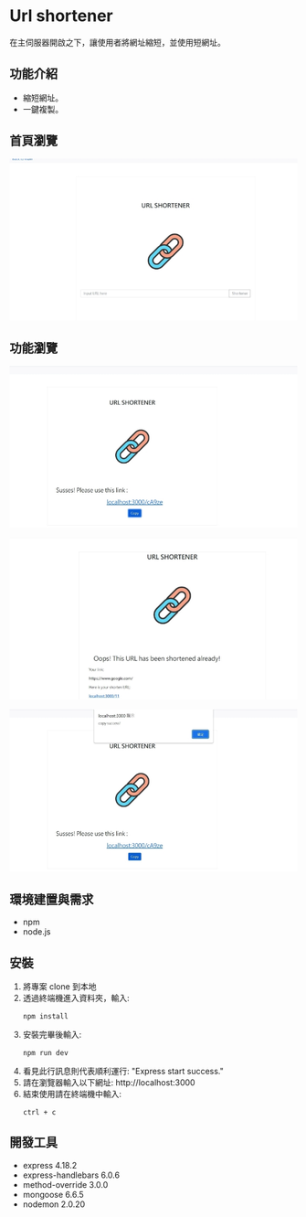 # Url shortener

在主伺服器開啟之下，讓使用者將網址縮短，並使用短網址。

## 功能介紹
* 縮短網址。
* 一鍵複製。

## 首頁瀏覽

![](./public/images/Url%20Shortener.jpg "Url shortener Index  image.")

## 功能瀏覽
![Url shortener](./public/images/Url%20Shortener-transfer.jpg "Url shortener Transfer image.")

![](./public/images/Url%20Shortener-repeated.jpg "Url shortener Repeated image.")

![](./public/images/Url%20Shortener-copy.jpg "Url shortener Copy image.")

## 環境建置與需求 
* npm 
* node.js 

## 安裝
1. 將專案 clone 到本地
2. 透過終端機進入資料夾，輸入:
   ```
   npm install
   ```
3. 安裝完畢後輸入:
   ```
   npm run dev
   ```
4. 看見此行訊息則代表順利運行:
   "Express start success."
5. 請在瀏覽器輸入以下網址:
   http://localhost:3000
6. 結束使用請在終端機中輸入:
   ```
   ctrl + c
   ```

## 開發工具

* express 4.18.2
* express-handlebars 6.0.6
* method-override 3.0.0
* mongoose 6.6.5
* nodemon 2.0.20

